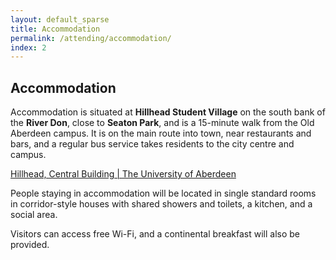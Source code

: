 ```yaml
---
layout: default_sparse
title: Accommodation
permalink: /attending/accommodation/
index: 2
---
```


## Accommodation

Accommodation is situated at **Hillhead Student Village** on the south bank of the **River Don**, close to **Seaton Park**, and is a 15-minute walk from the Old Aberdeen campus. It is on the main route into town, near restaurants and bars, and a regular bus service takes residents to the city centre and campus.

[Hillhead, Central Building | The University of Aberdeen](https://www.abdn.ac.uk/students/accommodation/hillhead/)

People staying in accommodation will be located in single standard rooms in corridor-style houses with shared showers and toilets, a kitchen, and a social area.

Visitors can access free Wi-Fi, and a continental breakfast will also be provided.


<!-- 
The main accommodation for the {{ site.brand }} is provided by St Chad's College\*. At St Chad’s they pride themselves on their friendly, welcoming and attentive service.

{% include image.html post=page.path file="/assets/images/venue/st_chads_logo.png" format='width:50%' url="https://www.stchads.ac.uk" %}

Accommodation is situated in one of their historic houses on North Bailey, which are far older than their Georgian frontages suggest, some of which are approximately a 5 minute walk from the main college building and heading into town close to restaurants and bars.  Most houses have 3 floors which are accessible by stairs only.

All of their rooms are individual, clean, tastefully decorated and very often contain original features. Tea and coffee-making facilities are provided, as are towels, and rooms are en-suite.

Breakfast is served in the Moulsdale Hall from 08:00 – 09:30. A choice of Full English or Continental style breakfast is available. Their excellent chefs and friendly kitchen staff will be only too happy to help. 


{% include accommodation_carousel.html %}


<hr />

\* Please note the accommodation is subject to change depending on the availability of rooms and the number of attendees. The accommodation may alternatively be provided in alternative nearby venues.

\*\* Information is taken from St Chad's College website https://www.stchads.ac.uk/commercial/bed-breakfast/ and is subject to change. -->
